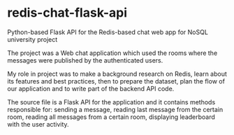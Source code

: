 # redis-chat-flask-api
Python-based Flask API for the Redis-based chat web app for NoSQL university project

The project was a Web chat application which used the rooms where the messages were published by the authenticated users.

My role in project was to make a background research on Redis, learn about its features and best practices, 
then to prepare the dataset, plan the flow of our application and to write part of the backend API code.

The source file is a Flask API for the application and it contains methods responsible for: 
sending a message, reading last message from the certain room, reading all messages from a certain room,
displaying leaderboard with the user activity.

